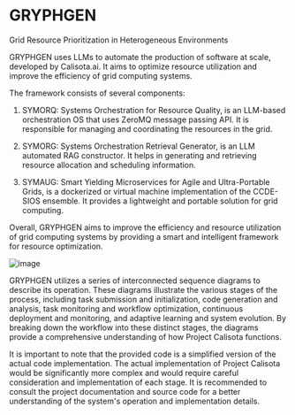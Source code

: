 # GRYPHGEN
Grid Resource Prioritization in Heterogeneous Environments

GRYPHGEN uses LLMs to automate the production of software at scale, developed by Calisota.ai. It aims to optimize resource utilization and improve the efficiency of grid computing systems.

The framework consists of several components:

1. SYMORQ: Systems Orchestration for Resource Quality, is an LLM-based orchestration OS that uses ZeroMQ message passing API. It is responsible for managing and coordinating the resources in the grid.

2. SYMORG: Systems Orchestration Retrieval Generator, is an LLM automated RAG constructor. It helps in generating and retrieving resource allocation and scheduling information.

3. SYMAUG: Smart Yielding Microservices for Agile and Ultra-Portable Grids, is a dockerized or virtual machine implementation of the CCDE-SIOS ensemble. It provides a lightweight and portable solution for grid computing.

Overall, GRYPHGEN aims to improve the efficiency and resource utilization of grid computing systems by providing a smart and intelligent framework for resource optimization.

![image](https://github.com/danindiana/GRYPHGEN/assets/3030588/525370bc-a8f2-46c6-98bd-58590e3d2a8f)

GRYPHGEN utilizes a series of interconnected sequence diagrams to describe its operation. These diagrams illustrate the various stages of the process, including task submission and initialization, code generation and analysis, task monitoring and workflow optimization, continuous deployment and monitoring, and adaptive learning and system evolution. By breaking down the workflow into these distinct stages, the diagrams provide a comprehensive understanding of how Project Calisota functions.

It is important to note that the provided code is a simplified version of the actual code implementation. The actual implementation of Project Calisota would be significantly more complex and would require careful consideration and implementation of each stage. It is recommended to consult the project documentation and source code for a better understanding of the system's operation and implementation details.

